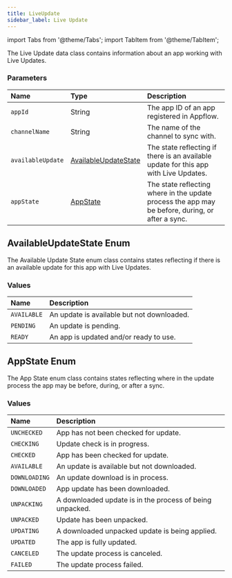 ```yaml
---
title: LiveUpdate
sidebar_label: Live Update
---
```


import Tabs from '@theme/Tabs';
import TabItem from '@theme/TabItem';

The Live Update data class contains information about an app working with Live Updates.

### Parameters

Name | Type | Description
:------ | :------ | :------
`appId` | String | The app ID of an app registered in Appflow.
`channelName` | String | The name of the channel to sync with.
`availableUpdate` | [AvailableUpdateState](./live-update#availableupdatestate-enum) | The state reflecting if there is an available update for this app with Live Updates.
`appState` | [AppState](./live-update#appstate-enum) | The state reflecting where in the update process the app may be before, during, or after a sync.

## AvailableUpdateState Enum

The Available Update State enum class contains states reflecting if there is an available update for this app with Live Updates.

### Values

Name | Description
:------ | :------
`AVAILABLE` | An update is available but not downloaded.
`PENDING` | An update is pending.
`READY` | An app is updated and/or ready to use.

## AppState Enum

The App State enum class contains states reflecting where in the update process the app may be before, during, or after a sync.

### Values

Name | Description
:------ | :------
`UNCHECKED` | App has not been checked for update.
`CHECKING` | Update check is in progress.
`CHECKED` | App has been checked for update.
`AVAILABLE` | An update is available but not downloaded.
`DOWNLOADING` | An update download is in process.
`DOWNLOADED` | App update has been downloaded.
`UNPACKING` | A downloaded update is in the process of being unpacked.
`UNPACKED` | Update has been unpacked.
`UPDATING` | A downloaded unpacked update is being applied.
`UPDATED` | The app is fully updated.
`CANCELED` | The update process is canceled.
`FAILED` | The update process failed.
